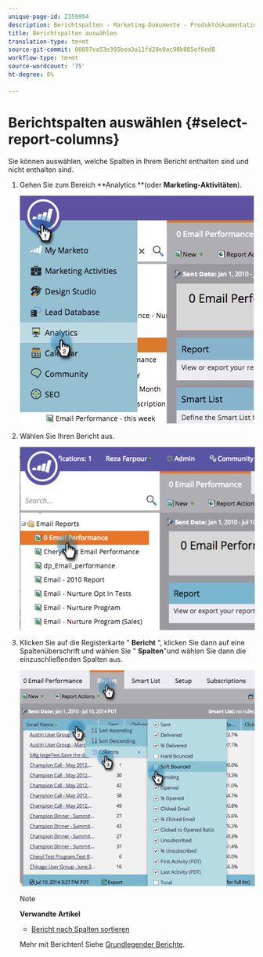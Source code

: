 ```yaml
---
unique-page-id: 2359994
description: Berichtspalten - Marketing-Dokumente - Produktdokumentation auswählen
title: Berichtspalten auswählen
translation-type: tm+mt
source-git-commit: 00887ea53e395bea3a11fd28e0ac98b085ef6ed8
workflow-type: tm+mt
source-wordcount: '75'
ht-degree: 0%

---
```



# Berichtspalten auswählen {#select-report-columns}

Sie können auswählen, welche Spalten in Ihrem Bericht enthalten sind und nicht enthalten sind.

1. Gehen Sie zum Bereich **Analytics **(oder **Marketing-Aktivitäten**).

   ![](assets/image2014-9-16-10-3a43-3a0.png)

1. Wählen Sie Ihren Bericht aus.

   ![](assets/image2014-9-16-10-3a43-3a5.png)

1. Klicken Sie auf die Registerkarte &quot; **Bericht** &quot;, klicken Sie dann auf eine Spaltenüberschrift und wählen Sie &quot; **Spalten**&quot;und wählen Sie dann die einzuschließenden Spalten aus.

   ![](assets/image2014-9-16-10-3a43-3a9.png)

   >[!NOTE]
   >
   >**Verwandte Artikel**
   >
   >    
   >    
   >    * [Bericht nach Spalten sortieren](sort-report-on-columns.md)


   Mehr mit Berichten! Siehe [Grundlegender Berichte](http://docs.marketo.com/display/docs/basic+reporting).


